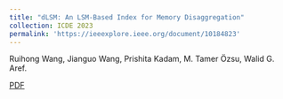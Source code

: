 ```yaml
---
title: "dLSM: An LSM-Based Index for Memory Disaggregation"
collection: ICDE 2023
permalink: 'https://ieeexplore.ieee.org/document/10184823'
---
```


Ruihong Wang, Jianguo Wang, Prishita Kadam, M. Tamer Özsu, Walid G. Aref.

[PDF](http://academicpages.github.io/files/paper3.pdf)
